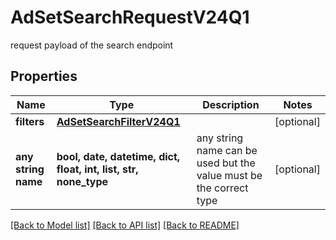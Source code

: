 # AdSetSearchRequestV24Q1

request payload of the search endpoint

## Properties
Name | Type | Description | Notes
------------ | ------------- | ------------- | -------------
**filters** | [**AdSetSearchFilterV24Q1**](AdSetSearchFilterV24Q1.md) |  | [optional] 
**any string name** | **bool, date, datetime, dict, float, int, list, str, none_type** | any string name can be used but the value must be the correct type | [optional]

[[Back to Model list]](../README.md#documentation-for-models) [[Back to API list]](../README.md#documentation-for-api-endpoints) [[Back to README]](../README.md)


